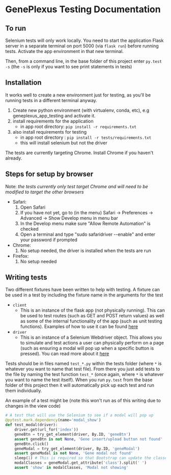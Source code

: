 # GenePlexus Testing Documentation

## To run

Selenium tests will only work locally. You need to start the application Flask server in a separate terminal on port 5000 (via `flask run`) before running tests. 
Activate the app environment in that new terminal. 

Then, from a command line, in the base folder of this project enter `py.test -s` (the `-s` is only if you want to see print statements in tests)

## Installation

It works well to create a new environment just for testing, as you'll be running tests in a different terminal anyway.

1. Create new python environment (with virtualenv, conda, etc), e.g geneplexus_app_testing  and activate it. 
1. install requirements for the application 
    - in app root directory: `pip install -r requirements.txt`
1. also install requirements for testing
    - in app root directory : `pip install -r tests/requirements.txt`  
    - this will install selenium but not the driver

The tests are currently targeting Chrome.  Install Chrome if you haven't already.     

## Steps for setup by browser

Note:  *the tests currently only test target Chrome and will need to be modified to target the other browsers*

- Safari:
    1. Open Safari
    2. If you have not yet, go to (in the menu) Safari -> Preferences -> Advanced -> Show Develop menu in menu bar
    3. In the Develop menu make sure "Allow Remote Automation" is checked
    4. Open a terminal and type "sudo safaridriver --enable" and enter your password if prompted
- Chrome:
    1. No setup needed, the driver is installed when the tests are run 
- Firefox:
    1. No setup needed


## Writing tests

Two different fixtures have been written to help with testing. A fixture can be used in a test by including the fixture name in the arguments for the test

- `client`
    - This is an instance of the flask app (not physically running). This can be used to test routes (such as GET and POST return values) as well as some of the internal functionality of the app (such as unit testing functions). Examples of how to use it can be found [here](https://flask.palletsprojects.com/en/2.0.x/testing/)
- `driver`
    - This is an instance of a Selenium Webdriver object. This allows you to simulate and test actions a user can physically perform on a page (such as ensuring a modal will pop up when a specific button is pressed). You can read more about it [here](https://selenium-python.readthedocs.io/)

Tests should be in files named `test_*.py` within the tests folder (where `*` is whatever you want to name that test file). From there you just add tests to the file by naming the test function `test_*` (once again, where `*` is whatever you want to name the test itself). When you run `py.test` from the base folder of this project then it will automatically pick up each test and run them individually.

An example of a test might be (note this won't run as of this writing due to changes in the view code)

```python
# A test that will use the Selenium to see if a modal will pop up
@pytest.mark.dependency(name='modal_show')
def test_modal(driver):
    driver.get(url_for('index'))
    geneBtn = try_get_element(driver, By.ID, 'geneBtn')
    assert geneBtn is not None, 'Gene insert/upload button not found'
    geneBtn.click()
    geneModal = try_get_element(driver, By.ID, 'geneModal')
    assert geneModal is not None, 'Gene modal not found'
    sleep(1) # This is required so that Bootstrap can update the classes to add "show"
    modalClasses = geneModal.get_attribute('class').split(' ')
    assert 'show' in modalClasses, 'Modal not showing'
```